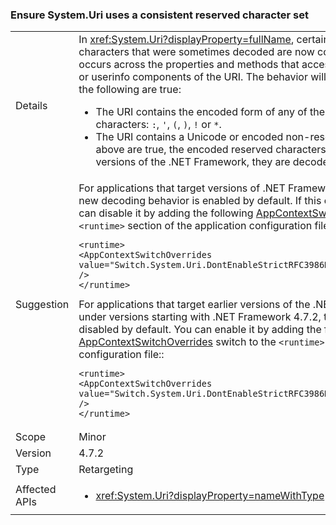 ### Ensure System.Uri uses a consistent reserved character set

|   |   |
|---|---|
|Details|In <xref:System.Uri?displayProperty=fullName>, certain percent-encoded characters that were sometimes decoded are now consistently left encoded. This occurs across the properties and methods that access the path, query, fragment, or userinfo components of the URI. The behavior will change only when both of the following are true:<ul><li>The URI contains the encoded form of any of the following reserved characters: <code>:</code>, <code>'</code>, <code>(</code>, <code>)</code>, <code>!</code> or <code>*</code>.</li><li>The URI contains a Unicode or encoded non-reserved character. If both of the above are true, the encoded reserved characters are left encoded. In previous versions of the .NET Framework, they are decoded.</li></ul>|
|Suggestion|For applications that target versions of .NET Framework starting with 4.7.2, the new decoding behavior is enabled by default. If this change is undesirable, you can disable it by adding the following [AppContextSwitchOverrides](~/docs/framework/configure-apps/file-schema/runtime/appcontextswitchoverrides-element.md) switch to the <code>&lt;runtime&gt;</code> section of the application configuration file:<pre><code class="lang-xml">&lt;runtime&gt;&#13;&#10;&lt;AppContextSwitchOverrides value=&quot;Switch.System.Uri.DontEnableStrictRFC3986ReservedCharacterSets=true&quot; /&gt;&#13;&#10;&lt;/runtime&gt;&#13;&#10;</code></pre>For applications that target earlier versions of the .NET Framework but are running under versions starting with .NET Framework 4.7.2, the new decoding behavior is disabled by default. You can enable it by adding the following [AppContextSwitchOverrides](~/docs/framework/configure-apps/file-schema/runtime/appcontextswitchoverrides-element.md) switch to the <code>&lt;runtime&gt;</code> section of the application configuration file::<pre><code class="lang-xml">&lt;runtime&gt;&#13;&#10;&lt;AppContextSwitchOverrides value=&quot;Switch.System.Uri.DontEnableStrictRFC3986ReservedCharacterSets=false&quot; /&gt;&#13;&#10;&lt;/runtime&gt;&#13;&#10;</code></pre>|
|Scope|Minor|
|Version|4.7.2|
|Type|Retargeting|
|Affected APIs|<ul><li><xref:System.Uri?displayProperty=nameWithType></li></ul>|
